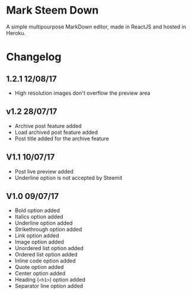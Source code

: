 # Mark Steem Down

A simple multipourpose MarkDown editor, made in ReactJS and hosted in Heroku.


# Changelog

## 1.2.1 12/08/17
- High resolution images don't overflow the preview area

## v1.2 28/07/17
- Archive post feature added
- Load archived post feature added
- Post title added for the archive feature

## V1.1 10/07/17
- Post live preview added
- Underline option is not accepted by Steemit

## V1.0 09/07/17
- Bold option added
- Italics option added
 - Underline option added
 - Strikethrough option added
 - Link option added
 - Image option added
 - Unordered list option added
 - Ordered list option added
 - Inline code option added
 - Quote option added
 - Center option added
 - Heading (`<h1>`) option added
 - Separator line option added
